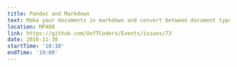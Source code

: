 ```yaml
---
title: Pandoc and Markdown
text: Make your documents in markdown and convert between document types with Pandoc 
location: MP408
link: https://github.com/UofTCoders/Events/issues/73
date: 2016-11-30
startTime: '18:10'
endTime: '19:00'
---
```

